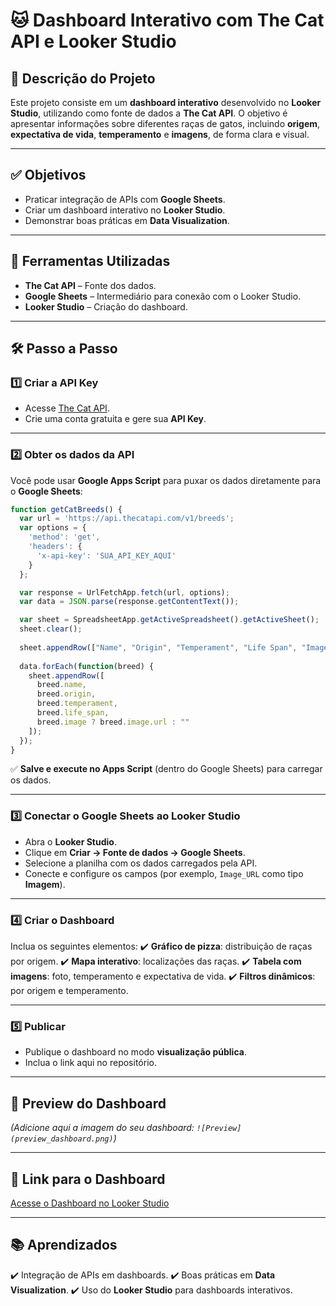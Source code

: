# 🐱 Dashboard Interativo com The Cat API e Looker Studio

## 📌 Descrição do Projeto
Este projeto consiste em um **dashboard interativo** desenvolvido no **Looker Studio**, utilizando como fonte de dados a **The Cat API**.
O objetivo é apresentar informações sobre diferentes raças de gatos, incluindo **origem**, **expectativa de vida**, **temperamento** e **imagens**, de forma clara e visual.

---

## ✅ Objetivos
- Praticar integração de APIs com **Google Sheets**.
- Criar um dashboard interativo no **Looker Studio**.
- Demonstrar boas práticas em **Data Visualization**.

---

## 🔗 Ferramentas Utilizadas
- **The Cat API** – Fonte dos dados.
- **Google Sheets** – Intermediário para conexão com o Looker Studio.
- **Looker Studio** – Criação do dashboard.

---

## 🛠 Passo a Passo

### **1️⃣ Criar a API Key**
- Acesse [The Cat API](https://thecatapi.com/).
- Crie uma conta gratuita e gere sua **API Key**.

---

### **2️⃣ Obter os dados da API**
Você pode usar **Google Apps Script** para puxar os dados diretamente para o **Google Sheets**:

```javascript
function getCatBreeds() {
  var url = 'https://api.thecatapi.com/v1/breeds';
  var options = {
    'method': 'get',
    'headers': {
      'x-api-key': 'SUA_API_KEY_AQUI'
    }
  };

  var response = UrlFetchApp.fetch(url, options);
  var data = JSON.parse(response.getContentText());

  var sheet = SpreadsheetApp.getActiveSpreadsheet().getActiveSheet();
  sheet.clear();
  
  sheet.appendRow(["Name", "Origin", "Temperament", "Life Span", "Image_URL"]);
  
  data.forEach(function(breed) {
    sheet.appendRow([
      breed.name,
      breed.origin,
      breed.temperament,
      breed.life_span,
      breed.image ? breed.image.url : ""
    ]);
  });
}
```

✅ **Salve e execute no Apps Script** (dentro do Google Sheets) para carregar os dados.

---

### **3️⃣ Conectar o Google Sheets ao Looker Studio**
- Abra o **Looker Studio**.
- Clique em **Criar → Fonte de dados → Google Sheets**.
- Selecione a planilha com os dados carregados pela API.
- Conecte e configure os campos (por exemplo, `Image_URL` como tipo **Imagem**).

---

### **4️⃣ Criar o Dashboard**
Inclua os seguintes elementos:
✔️ **Gráfico de pizza**: distribuição de raças por origem.
✔️ **Mapa interativo**: localizações das raças.
✔️ **Tabela com imagens**: foto, temperamento e expectativa de vida.
✔️ **Filtros dinâmicos**: por origem e temperamento.

---

### **5️⃣ Publicar**
- Publique o dashboard no modo **visualização pública**.
- Inclua o link aqui no repositório.

---

## 📸 Preview do Dashboard
*(Adicione aqui a imagem do seu dashboard: `![Preview](preview_dashboard.png)`)*

---

## 📎 Link para o Dashboard
[Acesse o Dashboard no Looker Studio](INSIRA_AQUI_SEU_LINK)

---

## 📚 Aprendizados
✔️ Integração de APIs em dashboards.
✔️ Boas práticas em **Data Visualization**.
✔️ Uso do **Looker Studio** para dashboards interativos.
